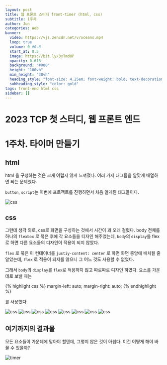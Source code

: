 ```yaml
---
layout: post
title: 웹 프론트 스터디 front-timer (html, css)
subtitle: 1주차
author: Jun
categories: Web
banner:
  video: https://vjs.zencdn.net/v/oceans.mp4
  loop: true
  volume: 0 #0.8
  start_at: 8.5
  image: https://bit.ly/3xTmdUP
  opacity: 0.618
  background: "#000"
  height: "100vh"
  min_height: "38vh"
  heading_style: "font-size: 4.25em; font-weight: bold; text-decoration: underline"
  subheading_style: "color: gold"
tags: front-end html css
sidebar: []
---
```


# 2023 TCP 첫 스터디, 웹 프론트 엔드
# 1주차. 타이머 만들기

## html

html 을 구성하는 것은 크게 어렵지 않게 느껴졌다.
여러 가지 태그들을 알맞게 배열하면 되는 문제였다.

`button`, `script`는 이번에 프로젝트를 진행하면서 처음 알게된 태그들이다.

![css](/assets/images/banners/2023-01-05/1-5-html.png)




## css

그런데 생각 외로, css로 화면을 구성하는 것에서 시간이 꽤 오래 걸렸다.
body 전체를 하나의 `flexbox` 로 묶은 후에 각 요소들을 디자인 해주었는데, `body`의 `display`를 flex로 하면 다른 요소들의 디자인이 적용이 되지 않았다.  

`flex` 로 묶은 이 컨테이너를 `justiy-content: center` 로 하면 화면 중앙에 배치될 줄 알았는데, `flex` 로 적용이 되지를 않으니 그 어느 것도 사용할 수 없었다. 

그래서 `body`의 `display`를 `flex`로 적용하지 않고 따로따로 디자인 하였다.
요소를 가운데로 보낼 때는 

{% highlight css %}
margin-left: auto; 
margin-right: auto; 
{% endhighlight %}

를 사용했다. 

![css](/assets/images/banners/2023-01-05/1-5-css1.png)
![css](/assets/images/banners/2023-01-05/1-5-css2.png)
![css](/assets/images/banners/2023-01-05/1-5-css3.png)
![css](/assets/images/banners/2023-01-05/1-5-css4.png)
![css](/assets/images/banners/2023-01-05/1-5-css5.png)
![css](/assets/images/banners/2023-01-05/1-5-css6.png)
![css](/assets/images/banners/2023-01-05/1-5-css7.png)
![css](/assets/images/banners/2023-01-05/1-5-css8.png)



## 여기까지의 결과물

모든 요소들이 가운데에 맞아야 할텐데, 그렇지 않은 것이 아쉽다.
이건 어떻게 해야 바꿀 수 있을까? 

![timer](/assets/images/banners/2023-01-05/1-5-timer.png)